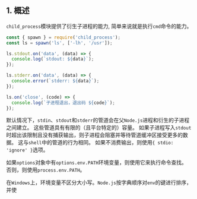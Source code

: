 ## 1. 概述

```child_process```模块提供了衍生子进程的能力, 简单来说就是执行```cmd```命令的能力。

```js
const { spawn } = require('child_process');
const ls = spawn('ls', ['-lh', '/usr']);

ls.stdout.on('data', (data) => {
  console.log(`stdout: ${data}`);
});

ls.stderr.on('data', (data) => {
  console.error(`stderr: ${data}`);
});

ls.on('close', (code) => {
  console.log(`子进程退出，退出码 ${code}`);
});
```

默认情况下，```stdin```、```stdout```和```stderr```的管道会在父```Node.js```进程和衍生的子进程之间建立。 这些管道具有有限的（且平台特定的）容量。 如果子进程写入```stdout```时超出该限制且没有捕获输出，则子进程会阻塞并等待管道缓冲区接受更多的数据。 这与```shell```中的管道的行为相同。 如果不消费输出，则使用```{ stdio: 'ignore' }```选项。

如果```options```对象中有```options.env.PATH```环境变量，则使用它来执行命令查找。 否则，则使用```process.env.PATH```。

在```Windows```上，环境变量不区分大小写。```Node.js```按字典顺序对```env```的键进行排序，并使
